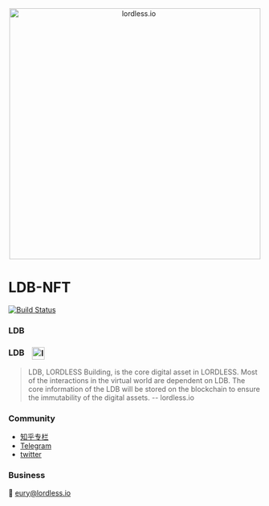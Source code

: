 <div align="center">
 <img src="https://olxvlcccu.qnssl.com/blog/wwmuz.jpg?imageslim" width = "500" alt="lordless.io" align=center />
</div>

# LDB-NFT 
[![Build Status](https://img.shields.io/travis/lordlessio/LDB-NFT.svg?branch=master&style=flat-square)](https://travis-ci.org/lordlessio/LDB-NFT)

### LDB 

<h3>
LDB
&nbsp;&nbsp; <img src="http://lordless.io/_nuxt/img/ld-glossary-coin.b430188.png" width = "25" alt="lordless.io" align=center />
</h3>

> LDB, LORDLESS Building, is the core digital asset in LORDLESS. Most of the interactions in the virtual world are dependent on LDB. The core information of the LDB will be stored on the blockchain to ensure the immutability of the digital assets.
> -- lordless.io
 


### Community
* [知乎专栏](https://zhuanlan.zhihu.com/lordless)
* [Telegram](https://t.me/lordlessio)
* [twitter](https://twitter.com/lordlessio)

### Business
:email: [eury@lordless.io](mailto:eury@lordless.io)
